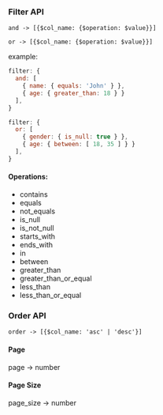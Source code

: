 ### Filter API
`and -> [{$col_name: {$operation: $value}}]`

`or -> [{$col_name: {$operation: $value}}]`

example:
```javascript
filter: {
  and: [
    { name: { equals: 'John' } },
    { age: { greater_than: 18 } }
  ],
}

filter: {
  or: [
    { gender: { is_null: true } },
    { age: { between: [ 18, 35 ] } }
  ],
}
```

#### Operations:
- contains
- equals
- not_equals
- is_null
- is_not_null
- starts_with
- ends_with
- in
- between
- greater_than
- greater_than_or_equal
- less_than
- less_than_or_equal

### Order API
`order -> [{$col_name: 'asc' | 'desc'}]`

#### Page
page -> number

#### Page Size
page_size -> number
